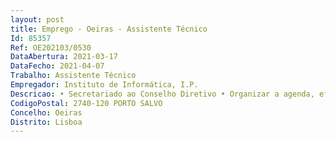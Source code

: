 ```yaml
--- 
layout: post
title: Emprego - Oeiras - Assistente Técnico
Id: 85357
Ref: OE202103/0530
DataAbertura: 2021-03-17
DataFecho: 2021-04-07
Trabalho: Assistente Técnico
Empregador: Instituto de Informática, I.P.
Descricao: • Secretariado ao Conselho Diretivo • Organizar a agenda, efetuando a marcação de reuniões, entrevistas e outros compromissos, tendo em conta a sua duração e localização e procedendo a eventuais alterações • Organizar reuniões, elaborando listas de participantes, convocatórias, preparando documentação de apoio • Organizar deslocações da direção, efetuando reservas de hotel, marcação de transporte, preparação de documentação de apoio e assegurando outros meios necessários à realização das mesmas • Receber chamadas telefónicas e outros contactos, efetuando a sua filtragem em função do tipo de assunto, da sua urgência e da disponibilidade da direção, ou encaminhando para outros serviços • Selecionar, registar e entregar a correspondência urgente e pessoal e encaminhar a restante a fim de lhe ser dada a devida sequência • Providenciar a expedição da correspondência da direção • Redigir cartas ofícios, memorandos, notas informativas e outros textos de rotina administrativa, a partir de informação fornecida pela direção • Controlar o material de apoio ao secretariado, verificando existências, detetando faltas e providenciando pela sua reposição 
CodigoPostal: 2740-120 PORTO SALVO
Concelho: Oeiras
Distrito: Lisboa
--- 
```

